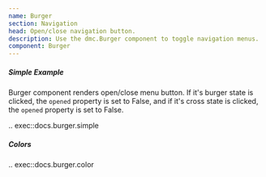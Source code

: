 ```yaml
---
name: Burger 
section: Navigation 
head: Open/close navigation button.
description: Use the dmc.Burger component to toggle navigation menus.
component: Burger
---
```


##### Simple Example

Burger component renders open/close menu button. If it's burger state is clicked, the `opened` property is set to False, and if it's cross state is clicked, the `opened` property is set to False.

.. exec::docs.burger.simple

##### Colors

.. exec::docs.burger.color
